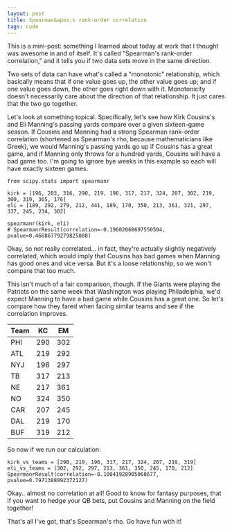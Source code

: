 ```yaml
---
layout: post
title: Spearman&apos;s rank-order correlation
tags: code
---
```


This is a mini-post: something I learned about today at work that I thought was awesome in and of itself. It's called "Spearman's rank-order correlation," and it tells you if two data sets move in the same direction.

Two sets of data can have what's called a "monotonic" relationship, which basically means that if one value goes up, the other value goes up; and if one value goes down, the other goes right down with it. Monotonicity doesn't necessarily care about the direction of that relationship. It just cares that the two go together. 

Let's look at something topical. Specifically, let's see how Kirk Cousins's and Eli Manning's passing yards compare over a given sixteen-game season. If Cousins and Manning had a strong Spearman rank-order correlation (shortened as Spearman's rho, because mathematicians like Greek), we would Manning's passing yards go up if Cousins has a great game, and if Manning only throws for a hundred yards, Cousins will have a bad game too. I'm going to ignore bye weeks in this example so each will have exactly sixteen games.

    from scipy.stats import spearmanr

    kirk = [196, 203, 316, 290, 219, 196, 317, 217, 324, 207, 302, 219, 300, 319, 365, 176]
    eli = [189, 292, 279, 212, 441, 189, 170, 350, 213, 361, 321, 297, 337, 245, 234, 302]

    spearmanr(kirk, eli)
    # SpearmanrResult(correlation=-0.19602068697550504, pvalue=0.46686779279825008)

Okay, so not really correlated... in fact, they're actually slightly negatively correlated, which would imply that Cousins has bad games when Manning has good ones and vice versa. But it's a loose relationship, so we won't compare that too much.

This isn't much of a fair comparison, though. If the Giants were playing the Patriots on the same week that Washington was playing Philadelphia, we'd expect Manning to have a bad game while Cousins has a great one. So let's compare how they fared when facing similar teams and see if the correlation improves.

| Team | KC  | EM  |
|------|-----|-----|
| PHI  | 290 | 302 |
| ATL  | 219 | 292 |
| NYJ  | 196 | 297 |
| TB   | 317 | 213 |
| NE   | 217 | 361 |
| NO   | 324 | 350 |
| CAR  | 207 | 245 |
| DAL  | 219 | 170 |
| BUF  | 319 | 212 |

So now if we run our calculation:

    kirk_vs_teams = [290, 219, 196, 317, 217, 324, 207, 219, 319]
    eli_vs_teams = [302, 292, 297, 213, 361, 350, 245, 170, 212]
    SpearmanrResult(correlation=-0.10041928905068677, pvalue=0.7971388092372127)

Okay.. almost no correlation at all! Good to know for fantasy purposes, that if you want to hedge your QB bets, put Cousins and Manning on the field together!

That's all I've got, that's Spearman's rho. Go have fun with it! 
